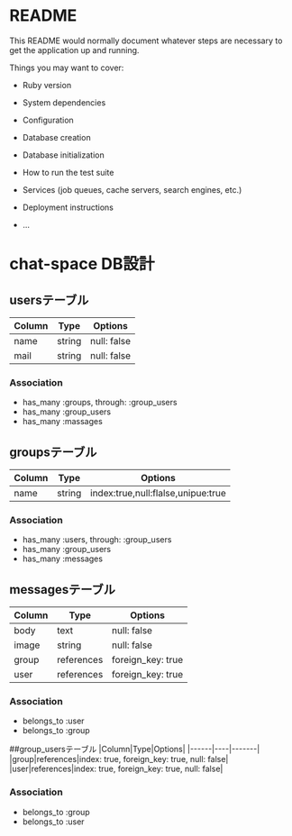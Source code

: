 # README

This README would normally document whatever steps are necessary to get the
application up and running.

Things you may want to cover:

* Ruby version

* System dependencies

* Configuration

* Database creation

* Database initialization

* How to run the test suite

* Services (job queues, cache servers, search engines, etc.)

* Deployment instructions

* ...
# chat-space DB設計
## usersテーブル
|Column|Type|Options|
|------|----|-------|
|name|string|null: false|
|mail|string|null: false|
### Association
- has_many :groups, through: :group_users
- has_many :group_users
- has_many :massages

## groupsテーブル
|Column|Type|Options|
|------|----|-------|
|name|string|index:true,null:flalse,unipue:true|
### Association
- has_many :users, through: :group_users
- has_many :group_users
- has_many :messages

## messagesテーブル
|Column|Type|Options|
|------|----|-------|
|body|text|null: false|
|image|string|null: false|
|group|references|foreign_key: true|
|user|references|foreign_key: true|
### Association
- belongs_to :user
- belongs_to :group

##group_usersテーブル
|Column|Type|Options|
|------|----|-------|
|group|references|index: true, foreign_key: true, null: false|
|user|references|index: true, foreign_key: true, null: false|
### Association
- belongs_to :group
- belongs_to :user